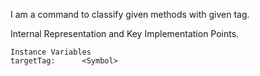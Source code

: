 I am a command to classify given methods with given tag.

Internal Representation and Key Implementation Points.

    Instance Variables
	targetTag:		<Symbol>